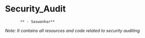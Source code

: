 # Security_Audit
           ** - Saswankar**
_Note: It contains all resources and code related to security auditing_
